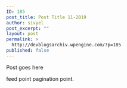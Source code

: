 ```yaml
---
ID: 185
post_title: Post Title 11-2019
author: sivyel
post_excerpt: ""
layout: post
permalink: >
  http://devblogsarchiv.wpengine.com/?p=185
published: false
---
```

Post goes here

feed point pagination point.